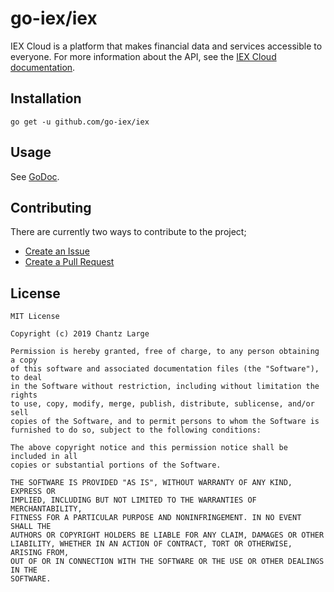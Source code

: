[//]: # (source:https://medium.com/@chantzlarge/how-to-write-a-readme-file-aa12c191e70b)

# go-iex/iex

IEX Cloud is a platform that makes financial data and services accessible to
everyone. For more information about the API, see the [IEX Cloud documentation](https://iexcloud.io/docs/api).

## Installation

```text
go get -u github.com/go-iex/iex
```

## Usage

See [GoDoc](https://godoc.org/github.com/go-iex/iex).

## Contributing

There are currently two ways to contribute to the project;

* [Create an Issue](https://help.github.com/en/articles/creating-an-issue)
* [Create a Pull Request](https://help.github.com/en/articles/creating-a-pull-request)

## License

```text
MIT License

Copyright (c) 2019 Chantz Large

Permission is hereby granted, free of charge, to any person obtaining a copy
of this software and associated documentation files (the "Software"), to deal
in the Software without restriction, including without limitation the rights
to use, copy, modify, merge, publish, distribute, sublicense, and/or sell
copies of the Software, and to permit persons to whom the Software is
furnished to do so, subject to the following conditions:

The above copyright notice and this permission notice shall be included in all
copies or substantial portions of the Software.

THE SOFTWARE IS PROVIDED "AS IS", WITHOUT WARRANTY OF ANY KIND, EXPRESS OR
IMPLIED, INCLUDING BUT NOT LIMITED TO THE WARRANTIES OF MERCHANTABILITY,
FITNESS FOR A PARTICULAR PURPOSE AND NONINFRINGEMENT. IN NO EVENT SHALL THE
AUTHORS OR COPYRIGHT HOLDERS BE LIABLE FOR ANY CLAIM, DAMAGES OR OTHER
LIABILITY, WHETHER IN AN ACTION OF CONTRACT, TORT OR OTHERWISE, ARISING FROM,
OUT OF OR IN CONNECTION WITH THE SOFTWARE OR THE USE OR OTHER DEALINGS IN THE
SOFTWARE.
```
